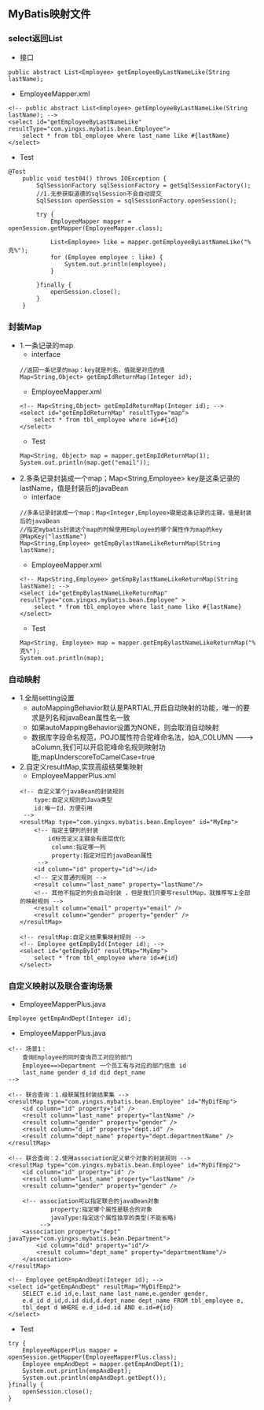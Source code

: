 ## MyBatis映射文件
### select返回List
* 接口
```
public abstract List<Employee> getEmployeeByLastNameLike(String lastName);
```
* EmployeeMapper.xml
```
<!-- public abstract List<Employee> getEmployeeByLastNameLike(String lastName); -->
<select id="getEmployeeByLastNameLike" resultType="com.yingxs.mybatis.bean.Employee">
	select * from tbl_employee where last_name like #{lastName}
</select>
```
* Test
```
@Test
	public void test04() throws IOException {
		SqlSessionFactory sqlSessionFactory = getSqlSessionFactory();
		//1.无参获取道德的sqlSession不会自动提交
		SqlSession openSession = sqlSessionFactory.openSession();
		
		try {
			EmployeeMapper mapper = openSession.getMapper(EmployeeMapper.class);
			
			List<Employee> like = mapper.getEmployeeByLastNameLike("%克%");
			for (Employee employee : like) {
				System.out.println(employee);
			}
			
		}finally {
			openSession.close();
		}
	}
```

### 封装Map
* 1.一条记录的map
	* interface
	```
	//返回一条记录的map：key就是列名，值就是对应的值
	Map<String,Object> getEmpIdReturnMap(Integer id);
	```
	* EmployeeMapper.xml
	```
	<!-- Map<String,Object> getEmpIdReturnMap(Integer id); -->
	<select id="getEmpIdReturnMap" resultType="map">
		select * from tbl_employee where id=#{id}
	</select>
	```
	* Test
	```
	Map<String, Object> map = mapper.getEmpIdReturnMap(1);
	System.out.println(map.get("email"));
	```
* 2.多条记录封装成一个map；Map<String,Employee> key是这条记录的lastName，值是封装后的javaBean
	* interface
	```
	//多条记录封装成一个map；Map<Integer,Employee>键是这条记录的主键，值是封装后的javaBean
	//指定mybatis封装这个map的时候使用Employee的哪个属性作为map的key
	@MapKey("lastName")
	Map<String,Employee> getEmpBylastNameLikeReturnMap(String lastName);
	```
	* EmployeeMapper.xml
	```
	<!-- Map<String,Employee> getEmpBylastNameLikeReturnMap(String lastName); -->
	<select id="getEmpBylastNameLikeReturnMap" resultType="com.yingxs.mybatis.bean.Employee" >
		select * from tbl_employee where last_name like #{lastName}
	</select>
	```
	* Test
	```
	Map<String, Employee> map = mapper.getEmpBylastNameLikeReturnMap("%克%");
	System.out.println(map);
	```

### 自动映射
* 1.全局setting设置
	* autoMappingBehavior默认是PARTIAL,开启自动映射的功能，唯一的要求是列名和javaBean属性名一致
	* 如果autoMappingBehavior设置为NONE，则会取消自动映射
	* 数据库字段命名规范，POJO属性符合驼峰命名法，如A_COLUMN ---> aColumn,我们可以开启驼峰命名规则映射功能,mapUnderscoreToCamelCase=true
* 2.自定义resultMap,实现高级结果集映射
	* EmployeeMapperPlus.xml
	```
	<!-- 自定义某个javaBean的封装规则
		type:自定义规则的Java类型
		id:唯一Id，方便引用
	 -->
	<resultMap type="com.yingxs.mybatis.bean.Employee" id="MyEmp">
		<!-- 指定主键列的封装
			id标签定义主键会有底层优化
			 column:指定哪一列
			 property:指定对应的javaBean属性
		 -->
		<id column="id" property="id"></id>
		<!-- 定义普通列规则 -->
		<result column="last_name" property="lastName"/>
		<!-- 其他不指定的列会自动封装 ，但是我们只要写resultMap，就推荐写上全部的映射规则 -->
		<result column="email" property="email" />
		<result column="gender" property="gender" />
	</resultMap>

	<!-- resultMap:自定义结果集映射规则 -->
	<!-- Employee getEmpById(Integer id); -->
	<select id="getEmpById" resultMap="MyEmp">
		select * from tbl_employee where id=#{id}
	</select>
	```

### 自定义映射以及联合查询场景
* EmployeeMapperPlus.java
```
Employee getEmpAndDept(Integer id);
```
* EmployeeMapperPlus.java
```
<!-- 场景1： 
	查询Employee的同时查询员工对应的部门 
	Employee==>Department 一个员工有与对应的部门信息 id 
	last_name gender d_id did dept_name 
-->

<!-- 联合查询：1.级联属性封装结果集 -->
<resultMap type="com.yingxs.mybatis.bean.Employee" id="MyDifEmp">
	<id column="id" property="id" />
	<result column="last_name" property="lastName" />
	<result column="gender" property="gender" />
	<result column="d_id" property="dept.id" />
	<result column="dept_name" property="dept.departmentName" />
</resultMap>

<!-- 联合查询：2.使用association定义单个对象的封装规则 -->
<resultMap type="com.yingxs.mybatis.bean.Employee" id="MyDifEmp2">
	<id column="id" property="id" />
	<result column="last_name" property="lastName" />
	<result column="gender" property="gender" />
	
	<!-- association可以指定联合的javaBean对象
			property:指定哪个属性是联合的对象
			javaType:指定这个属性独享的类型(不能省略)
		 -->
	<association property="dept" javaType="com.yingxs.mybatis.bean.Department">
		<id column="did" property="id"/>
		<result column="dept_name" property="departmentName"/>
	</association>
</resultMap>

<!-- Employee getEmpAndDept(Integer id); -->
<select id="getEmpAndDept" resultMap="MyDifEmp2">
	SELECT e.id id,e.last_name last_name,e.gender gender,
	e.d_id d_id,d.id did,d.dept_name dept_name FROM tbl_employee e,
	tbl_dept d WHERE e.d_id=d.id AND e.id=#{id}
</select>

```
* Test
```
try {
	EmployeeMapperPlus mapper = openSession.getMapper(EmployeeMapperPlus.class);
	Employee empAndDept = mapper.getEmpAndDept(1);
	System.out.println(empAndDept);
	System.out.println(empAndDept.getDept());
}finally {
	openSession.close();
}
		
```